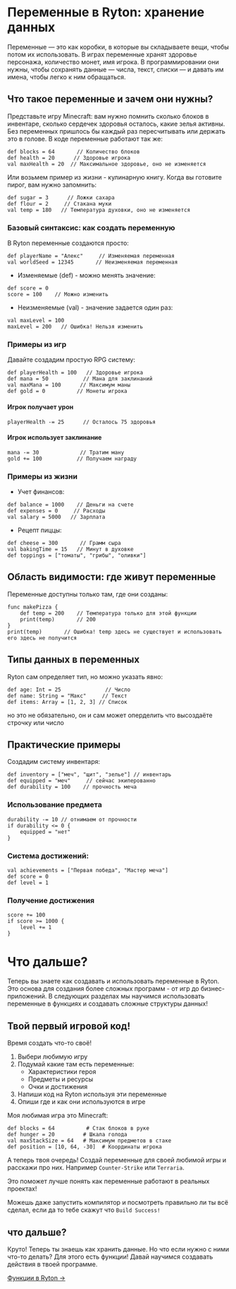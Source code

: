 # Переменные в Ryton: хранение данных  

Переменные — это как коробки, в которые вы складываете вещи, чтобы потом их использовать. В играх переменные хранят здоровье персонажа, количество монет, имя игрока. В программировании они нужны, чтобы сохранять данные — числа, текст, списки — и давать им имена, чтобы легко к ним обращаться.

## Что такое переменные и зачем они нужны?  

Представьте игру Minecraft: вам нужно помнить сколько блоков в инвентаре, сколько сердечек здоровья осталось, какие зелья активны. Без переменных пришлось бы каждый раз пересчитывать или держать это в голове. В коде переменные работают так же:
```
def blocks = 64       // Количество блоков
def health = 20      // Здоровье игрока
val maxHealth = 20  // Максимальное здоровье, оно не изменяется
```

Или возьмем пример из жизни - кулинарную книгу. Когда вы готовите пирог, вам нужно запомнить:
```
def sugar = 3      // Ложки сахара 
def flour = 2     // Стакана муки
val temp = 180   // Температура духовки, оно не изменяется
```

### Базовый синтаксис: как создать переменную

В Ryton переменные создаются просто:
```
def playerName = "Алекс"     // Изменяемая переменная
val worldSeed = 12345       // Неизменяемая переменная
```

- Изменяемые (def) - можно менять значение:
```
def score = 0
score = 100    // Можно изменить
```

- Неизменяемые (val) - значение задается один раз:
```
val maxLevel = 100
maxLevel = 200   // Ошибка! Нельзя изменить
```

### Примеры из игр

Давайте создадим простую RPG систему:
```
def playerHealth = 100   // Здоровье игрока
def mana = 50           // Мана для заклинаний
val maxMana = 100      // Максимум маны
def gold = 0          // Монеты игрока
```

#### Игрок получает урон
```
playerHealth -= 25      // Осталось 75 здоровья
```

#### Игрок использует заклинание
```
mana -= 30             // Тратим ману
gold += 100           // Получаем награду
```

### Примеры из жизни

- Учет финансов:
```
def balance = 1000    // Деньги на счете
def expenses = 0     // Расходы
val salary = 5000   // Зарплата
```

- Рецепт пиццы:
```
def cheese = 300       // Грамм сыра
val bakingTime = 15   // Минут в духовке
def toppings = ["томаты", "грибы", "оливки"]
```

## Область видимости: где живут переменные

Переменные доступны только там, где они созданы:
```
func makePizza {
    def temp = 200    // Температура только для этой функции
    print(temp)       // 200
}
print(temp)       // Ошибка! temp здесь не существует и использовать его здесь не получится
```

## Типы данных в переменных

Ryton сам определяет тип, но можно указать явно:
```
def age: Int = 25              // Число
def name: String = "Макс"     // Текст
def items: Array = [1, 2, 3] // Список
```
но это не обязательно, он и сам может оперделить что высоздаёте строчку или число

## Практические примеры

Создадим систему инвентаря:
```
def inventory = ["меч", "щит", "зелье"] // инвентарь
def equipped = "меч"     // сейчас экиперованно
def durability = 100    // прочность меча
```

### Использование предмета
```
durability -= 10 // отнимаем от прочности
if durability <= 0 {
    equipped = "нет"
}
```

### Система достижений:
```
val achievements = ["Первая победа", "Мастер меча"]
def score = 0
def level = 1
```

### Получение достижения
```
score += 100
if score >= 1000 {
    level += 1
}
```

# Что дальше?

Теперь вы знаете как создавать и использовать переменные в Ryton. Это основа для создания более сложных программ - от игр до бизнес-приложений. В следующих разделах мы научимся использовать переменные в функциях и создавать сложные структуры данных!

## Твой первый игровой код!

Время создать что-то своё! 

1. Выбери любимую игру
2. Подумай какие там есть переменные:
   - Характеристики героя
   - Предметы и ресурсы
   - Очки и достижения
3. Напиши код на Ryton используя эти переменные
4. Опиши где и как они используются в игре

Моя любимая игра это Minecraft:
```
def blocks = 64          # Стак блоков в руке
def hunger = 20         # Шкала голода
val maxStackSize = 64   # Максимум предметов в стаке
def position = [10, 64, -30]  # Координаты игрока
```

А теперь твоя очередь! Создай переменные для своей любимой игры и расскажи про них. Например `Counter-Strike` или `Terraria`.

Это поможет лучше понять как переменные работают в реальных проектах!

Можешь даже запустить компилятор и посмотреть правильно ли ты всё сделал, если да то тебе скажут что `Build Success!`

## что дальше?
Круто! Теперь ты знаешь как хранить данные. Но что если нужно с ними что-то делать?
Для этого есть функции! Давай научимся создавать действия в твоей программе.

[Функции в Ryton →](./Functions.md)